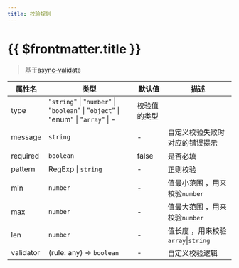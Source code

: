 ```yaml
---
title: 校验规则
---
```


# {{ $frontmatter.title }}

> 基于[async-validate](https://github.com/yiminghe/async-validator)

| 属性名    | 类型                                                                              | 默认值       | 描述                               |
| --------- | --------------------------------------------------------------------------------- | ------------ | ---------------------------------- |
| type      | "`string`" \| "`number`" \| "`boolean`" \| "`object`" \| "enum" \| "`array`" \| - | 校验值的类型 |
| message   | `string`                                                                          | -            | 自定义校验失败时对应的错误提示     |
| required  | `boolean`                                                                         | false        | 是否必填                           |
| pattern   | RegExp \| `string`                                                                | -            | 正则校验                           |
| min       | `number`                                                                          | -            | 值最小范围 ，用来校验`number`      |
| max       | `number`                                                                          | -            | 值最大范围 ，用来校验`number`      |
| len       | `number`                                                                          | -            | 值长度 ，用来校验`array`\|`string` |
| validator | (rule: any) => `boolean`                                                          | -            | 自定义校验逻辑                     |
